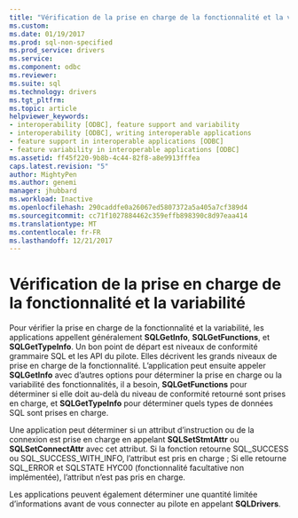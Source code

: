 ```yaml
---
title: "Vérification de la prise en charge de la fonctionnalité et la variabilité | Documents Microsoft"
ms.custom: 
ms.date: 01/19/2017
ms.prod: sql-non-specified
ms.prod_service: drivers
ms.service: 
ms.component: odbc
ms.reviewer: 
ms.suite: sql
ms.technology: drivers
ms.tgt_pltfrm: 
ms.topic: article
helpviewer_keywords:
- interoperability [ODBC], feature support and variability
- interoperability [ODBC], writing interoperable applications
- feature support in interoperable applications [ODBC]
- feature variability in interoperable applications [ODBC]
ms.assetid: ff45f220-9b8b-4c44-82f8-a8e9913fffea
caps.latest.revision: "5"
author: MightyPen
ms.author: genemi
manager: jhubbard
ms.workload: Inactive
ms.openlocfilehash: 290caddfe0a26067ed5807372a5a405a7cf389d4
ms.sourcegitcommit: cc71f1027884462c359effb898390c8d97eaa414
ms.translationtype: MT
ms.contentlocale: fr-FR
ms.lasthandoff: 12/21/2017
---
```

# <a name="checking-feature-support-and-variability"></a>Vérification de la prise en charge de la fonctionnalité et la variabilité
Pour vérifier la prise en charge de la fonctionnalité et la variabilité, les applications appellent généralement **SQLGetInfo**, **SQLGetFunctions**, et **SQLGetTypeInfo**. Un bon point de départ est niveaux de conformité grammaire SQL et les API du pilote. Elles décrivent les grands niveaux de prise en charge de la fonctionnalité. L’application peut ensuite appeler **SQLGetInfo** avec d’autres options pour déterminer la prise en charge ou la variabilité des fonctionnalités, il a besoin, **SQLGetFunctions** pour déterminer si elle doit au-delà du niveau de conformité retourné sont prises en charge, et **SQLGetTypeInfo** pour déterminer quels types de données SQL sont prises en charge.  
  
 Une application peut déterminer si un attribut d’instruction ou de la connexion est prise en charge en appelant **SQLSetStmtAttr** ou **SQLSetConnectAttr** avec cet attribut. Si la fonction retourne SQL_SUCCESS ou SQL_SUCCESS_WITH_INFO, l’attribut est pris en charge ; Si elle retourne SQL_ERROR et SQLSTATE HYC00 (fonctionnalité facultative non implémentée), l’attribut n’est pas pris en charge.  
  
 Les applications peuvent également déterminer une quantité limitée d’informations avant de vous connecter au pilote en appelant **SQLDrivers**.
